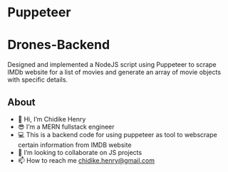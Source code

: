 # Puppeteer
# Drones-Backend
Designed and implemented a NodeJS script using Puppeteer to scrape IMDb website for a list of movies and generate an array of movie objects with specific details.

### []()


## About
* 👋 Hi, I’m Chidike Henry
* 😎 I’m a MERN fullstack engineer
* 💻 This is a backend code for using puppeteer as tool to webscrape certain information from IMDB website
* 💞️ I’m looking to collaborate on JS projects
* 📫 How to reach me chidike.henry@gmail.com
